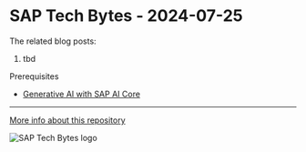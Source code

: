 # SAP Tech Bytes - 2024-07-25

The related blog posts:
1. tbd

Prerequisites
* [Generative AI with SAP AI Core](https://developers.sap.com/group.sap-ai-core-generative.html)

---

[More info about this repository](https://github.com/SAP-samples/sap-tech-bytes)

![SAP Tech Bytes logo](header-image.png)
